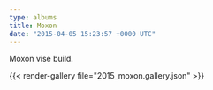 ```yaml
---
type: albums
title: Moxon
date: "2015-04-05 15:23:57 +0000 UTC"
---
```


Moxon vise build.

{{< render-gallery file="2015_moxon.gallery.json" >}}
